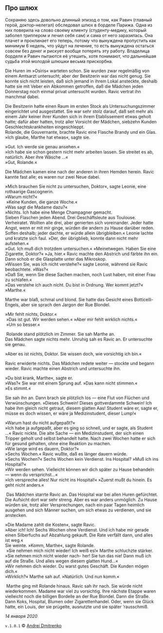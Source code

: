## Про шлюх

Сохраняю здесь довольно длинный эпизод о том, как Равич (главный герой, доктор-нелегал) обследовал шлюх в борделе Парижа. Одна из них поверила на слово своему клиенту (студенту-медику, который заболел триппером и лечил себя сам) и сама от него заразилась. Она плачет и проклинает его теперь, потому что вынуждена пропустить как минимум 6 недель, что уйдут на лечение, то есть вынуждена остаться совсем без денег и рискует вообще потерять эту работу. Владелица борделя и Равич пытаются её утешить, хотя понимают, что дальнейшая судьба этой молодой шлюшки весьма прискорбна.

Die Huren im &raquo;Osiris&laquo; warteten schon. Sie wurden zwar regelmäßig von einem Amtsarzt untersucht; aber der Besitzerin war das nicht genug. Sie konnte sich nicht leisten, daß sich jemand in ihrem Lokal ansteckte, deshalb hatte sie mit Veber ein Abkommen getroffen, daß die Mädchen jeden Donnerstag noch einmal privat untersucht wurden. Ravic vertrat ihn manchmal dabei.

Die Besitzerin hatte einen Raum im ersten Stock als Untersuchungszimmer eingerichtet und ausgestattet. Sie war sehr stolz darauf, daß seit mehr als einem Jahr keiner ihrer Kunden sich in ihrem Etablissement etwas geholt hatte; dafür aber hatten, trotz aller Vorsicht der Mädchen, siebzehn Kunden Geschlechtskrankheiten eingeschleppt.   
Rolande, die Gouvernante, brachte Ravic eine Flasche Brandy und ein Glas. &raquo;Ich glaube, Marthe hat etwas&laquo;, sagte sie.

&raquo;Gut. Ich werde sie genau ansehen.&laquo;   
&raquo;Ich habe sie schon gestern nicht mehr arbeiten lassen. Sie streitet es ab, natürlich. Aber ihre Wäsche ...&laquo;   
&raquo;Gut, Rolande.&laquo;

Die Mädchen kamen eine nach der anderen in ihren Hemden herein. Ravic kannte fast alle; es waren nur zwei Neue dabei.

&raquo;Mich brauchen Sie nicht zu untersuchen, Doktor&laquo;, sagte Leonie, eine rothaarige Gascognerin.   
&raquo;Warum nicht?&laquo;  
 &raquo;Keine Kunden, die ganze Woche.&laquo;  
&raquo;Was sagt die Madame dazu?&laquo;  
&raquo;Nichts. Ich habe eine Menge Champagner gemacht.  
Sieben Flaschen jeden Abend. Drei Geschäftsleute aus Toulouse. Verheiratet. Wollten alle drei, aber genierten sich voreinander. Jeder hatte Angst, wenn er mit mir ginge, würden die andern zu Hause darüber reden. Soffen deshalb; jeder dachte, er würde allein übrigbleiben.&laquo; Leonie lachte und kratzte sich faul. &raquo;Der, der übrigblieb, konnte dann nicht mehr aufstehen.&laquo;  
&raquo;Gut. Ich muß dich trotzdem untersuchen.&laquo; &raquo;Meinetwegen. Haben Sie eine Zigarette, Doktor?&laquo; &raquo;Ja, hier.&laquo; Ravic machte den Abstrich und färbte ihn ein. Dann schob er die Glasplatte unter das Mikroskop.  
&raquo;Wissen Sie, was ich nicht verstehe?&laquo; sagte Leonie,
während sie Ravic beobachtete. &raquo;Was?&laquo;   
&raquo;Daß Sie, wenn Sie diese Sachen machen, noch Lust haben, mit einer Frau zu schlafen.&laquo;  
&raquo;Das verstehe ich auch nicht. Du bist in Ordnung. Wer kommt jetzt?&laquo;  
&raquo;Marthe.&laquo;

Marthe war blaß, schmal und blond. Sie hatte das Gesicht eines Botticelli-Engels, aber sie sprach den Jargon der Rue Blondel.

&raquo;Mir fehlt nichts, Doktor.&laquo;  
 &raquo;Das ist gut. Wir werden sehen.&laquo; &raquo;Aber mir fehlt wirklich nichts.&laquo;  
 &raquo;Um so besser.&laquo;

 Rolande stand plötzlich im Zimmer. Sie sah Marthe an.   
Das Mädchen sagte nichts mehr. Unruhig sah es Ravic an. Er untersuchte sie genau.

&raquo;Aber es ist nichts, Doktor. Sie wissen doch, wie vorsichtig ich bin.&laquo;

Ravic erwiderte nichts. Das Mädchen redete weiter &mdash; stockte und begann wieder. Ravic machte einen Abstrich und untersuchte ihn.

&raquo;Du bist krank, Marthe&laquo;, sagte er.  
&raquo;Was?&laquo; Sie war mit einem Sprung auf. &raquo;Das kann nicht stimmen.&laquo;   
&raquo;Es stimmt.&laquo;

Sie sah ihn an. Dann brach sie plötzlich los &mdash; eine Flut von Flüchen und Verwünschungen. &raquo;Dieses Schwein! Dieses gottverdammte Schwein! Ich habe ihm gleich nicht getraut, diesem glatten Aas! Student wäre er, sagte er, müsse es doch wissen, er wäre ja Medizinstudent, dieser Lump!&laquo;

&raquo;Warum hast du nicht aufgepaßt?&laquo;   
&raquo;Ich habe ja aufgepaßt, aber es ging so schnell, und er sagte, als Student ...&laquo; Ravic nickte. Die alte Sache &mdash; ein Medizinstudent, der sich einen Tripper geholt und selbst behandelt hatte. Nach zwei Wochen hatte er sich für gesund gehalten, ohne eine Reaktion zu machen.  
&raquo;Wie lange wird es dauern, Doktor?&laquo;   
&raquo;Sechs Wochen.&laquo; Ravic wußte, daß es länger dauern würde.   
&raquo;Sechs Wochen?&laquo; Sechs Wochen kein Verdienst. Ins Hospital? &raquo;Muß ich ins Hospital?&laquo;  
&raquo;Wir werden sehen. Vielleicht können wir dich später zu Hause behandeln &mdash; wenn du versprichst...&laquo;   
&raquo;Ich verspreche alles! Nur nicht ins Hospital!&laquo; &raquo;Zuerst mußt du hinein. Es geht nicht anders.&laquo;

 Das Mädchen starrte Ravic an. Das Hospital war bei allen Huren gefürchtet. Die Aufsicht dort war sehr streng. Aber es war anders unmöglich. Zu Hause würden sie, trotz aller Versprechungen, nach ein paar Tagen heimlich ausgehen und sich Männer suchen, um sich etwas zu verdienen, und sie anstecken.

&raquo;Die Madame zahlt die Kosten&laquo;, sagte Ravic.   
&raquo;Aber ich! Ich! Sechs Wochen ohne Verdienst. Und ich habe mir gerade einen Silberfuchs auf Abzahlung gekauft. Die Rate verfällt dann, und alles ist weg.&laquo;   
Sie weinte. &raquo;Komm, Marthe&laquo;, sagte Rolande.  
 &raquo;Sie nehmen mich nicht wieder! Ich weiß es!&laquo; Marthe schluchzte stärker. &raquo;Sie nehmen mich nicht wieder nach- her! Sie tun das nie! Dann muß ich auf die Straße. Und alles wegen diesem glatten Hund...&laquo;   
&raquo;Wir nehmen dich wieder. Du warst gutes Geschäft. Die Kunden mögen dich.&laquo;    
&raquo;Wirklich?&laquo; Marthe sah auf. &raquo;Natürlich. Und nun komm.&laquo;  

 Marthe ging mit Rolande hinaus. Ravic sah ihr nach. Sie würde nicht wiederkommen. Madame war viel zu vorsichtig. Ihre nächste Etappe waren vielleicht noch die billigen Bordelle an der Rue Blondel. Dann die Straße. Dann Koks, Hospital, Blumen oder Zigarettenhandel. Oder, wenn sie Glück hatte, ein Louis, der sie prügelte, ausnutzte und sie später ’rausschmiß. 

_14 января 2020_

`v.1.0.1` &copy; [Andrei Dmitrenko](https://admitrenko.github.io/blog)

